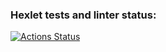 ### Hexlet tests and linter status:
[![Actions Status](https://github.com/tatapestova/python-project-83/workflows/hexlet-check/badge.svg)](https://github.com/tatapestova/python-project-83/actions)